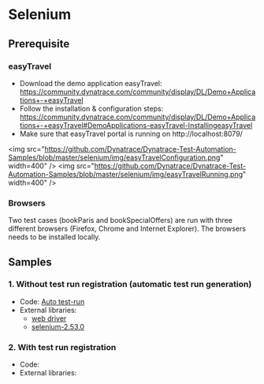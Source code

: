 # Selenium

## Prerequisite

### easyTravel

* Download the demo application easyTravel: https://community.dynatrace.com/community/display/DL/Demo+Applications+-+easyTravel
* Follow the installation & configuration steps: https://community.dynatrace.com/community/display/DL/Demo+Applications+-+easyTravel#DemoApplications-easyTravel-InstallingeasyTravel
* Make sure that easyTravel portal is running on http://localhost:8079/ 

<img src="https://github.com/Dynatrace/Dynatrace-Test-Automation-Samples/blob/master/selenium/img/easyTravelConfiguration.png" width=400" /> <img src="https://github.com/Dynatrace/Dynatrace-Test-Automation-Samples/blob/master/selenium/img/easyTravelRunning.png" width=400" />

### Browsers

Two test cases (bookParis and bookSpecialOffers) are run with three different browsers (Firefox, Chrome and Internet Explorer). The browsers needs to be installed locally.

## Samples

### 1. Without test run registration (automatic test run generation)

* Code: [Auto test-run](./code/auto-test-run/)
* External libraries: 
  * [web driver](./code/auto-test-run/lib/driver)
  * [selenium-2.53.0](./code/auto-test-run/lib/selenium-2.53.0)

### 2. With test run registration

* Code: 
* External libraries: 
